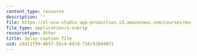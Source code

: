 ```yaml
---
content_type: resource
description: ''
file: https://ol-ocw-studio-app-production.s3.amazonaws.com/courses/mas-s62-cryptocurrency-engineering-and-design-spring-2018/c0d11f99465f5bc48d7d736c930940f1_IJquEYhiq_U.vtt
file_type: application/x-subrip
resourcetype: Other
title: 3play caption file
uid: c0d11f99-465f-5bc4-8d7d-736c930940f1
---
```

